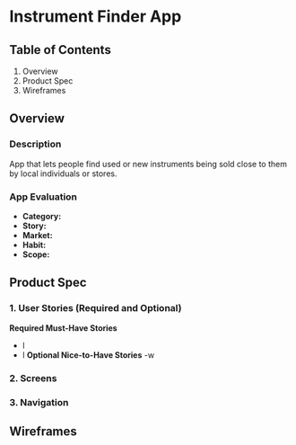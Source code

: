 # **Instrument Finder App**
## **Table of Contents**
1. Overview
2. Product Spec
3. Wireframes
## **Overview**
### **Description**
App that lets people find used or new instruments being sold close to them by local individuals or stores.
### **App Evaluation**
- **Category:**
- **Story:**
- **Market:**
- **Habit:**
- **Scope:**
## **Product Spec**
### 1. User Stories (Required and Optional)
**Required Must-Have Stories**
- l
- l
**Optional Nice-to-Have Stories**
-w
### 2. Screens

### 3. Navigation

## Wireframes
